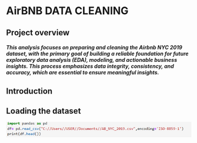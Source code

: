 # AirBNB DATA CLEANING
## Project overview
##### This analysis focuses on preparing and cleaning the Airbnb NYC 2019 dataset, with the primary goal of building a reliable foundation for future exploratory data analysis (EDA), modeling, and actionable business insights. This process emphasizes data integrity, consistency, and accuracy, which are essential to ensure meaningful insights.
## Introduction
## Loading the dataset
![import data](https://github.com/omodara12/oibsip_task-No-2/blob/main/images/task2-1.png)
